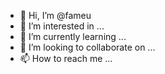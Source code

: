 - 👋 Hi, I’m @fameu
- 👀 I’m interested in ...
- 🌱 I’m currently learning ...
- 💞️ I’m looking to collaborate on ...
- 📫 How to reach me ...

<!---
fameu/fameu is a ✨ special ✨ repository because its `README.md` (this file) appears on your GitHub profile.
You can click the Preview link to take a look at your changes.
--->
